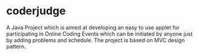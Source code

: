 coderjudge
==========

A Java Project which is aimed at developing an easy to use applet for participating in Online Coding Events which can be initiated by anyone just by adding problems and schedule. The project is based on MVC design pattern.
